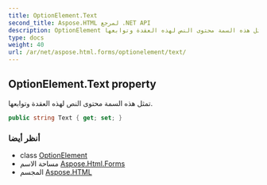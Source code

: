 ```yaml
---
title: OptionElement.Text
second_title: Aspose.HTML لمرجع .NET API
description: OptionElement ملكية. تمثل هذه السمة محتوى النص لهذه العقدة وتوابعها.
type: docs
weight: 40
url: /ar/net/aspose.html.forms/optionelement/text/
---
```

## OptionElement.Text property

تمثل هذه السمة محتوى النص لهذه العقدة وتوابعها.

```csharp
public string Text { get; set; }
```

### أنظر أيضا

* class [OptionElement](../)
* مساحة الاسم [Aspose.Html.Forms](../../optionelement/)
* المجسم [Aspose.HTML](../../../)


